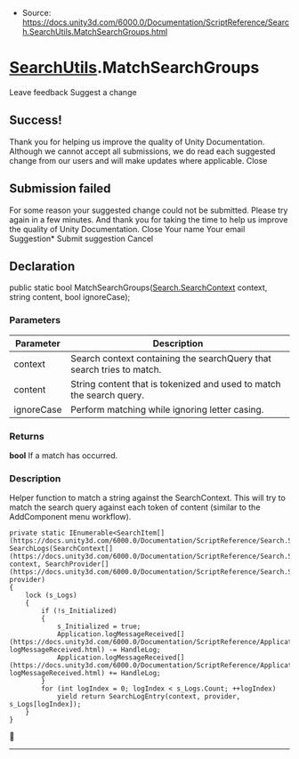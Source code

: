 * Source: https://docs.unity3d.com/6000.0/Documentation/ScriptReference/Search.SearchUtils.MatchSearchGroups.html

#  [SearchUtils](https://docs.unity3d.com/6000.0/Documentation/ScriptReference/Search.SearchUtils.html).MatchSearchGroups
Leave feedback
Suggest a change
## Success!
Thank you for helping us improve the quality of Unity Documentation. Although we cannot accept all submissions, we do read each suggested change from our users and will make updates where applicable.
Close
## Submission failed
For some reason your suggested change could not be submitted. Please <a>try again</a> in a few minutes. And thank you for taking the time to help us improve the quality of Unity Documentation.
Close
Your name Your email Suggestion* Submit suggestion
Cancel
## Declaration
public static bool MatchSearchGroups([Search.SearchContext](https://docs.unity3d.com/6000.0/Documentation/ScriptReference/Search.SearchContext.html) context, string content, bool ignoreCase); 
### Parameters
Parameter | Description  
---|---  
context | Search context containing the searchQuery that search tries to match.  
content | String content that is tokenized and used to match the search query.  
ignoreCase | Perform matching while ignoring letter casing.  
### Returns
**bool** If a match has occurred. 
### Description
Helper function to match a string against the SearchContext. This will try to match the search query against each token of content (similar to the AddComponent menu workflow).
```
private static IEnumerable<SearchItem[](https://docs.unity3d.com/6000.0/Documentation/ScriptReference/Search.SearchItem.html)> SearchLogs(SearchContext[](https://docs.unity3d.com/6000.0/Documentation/ScriptReference/Search.SearchContext.html) context, SearchProvider[](https://docs.unity3d.com/6000.0/Documentation/ScriptReference/Search.SearchProvider.html) provider)
{
    lock (s_Logs)
    {
        if (!s_Initialized)
        {
            s_Initialized = true;
            Application.logMessageReceived[](https://docs.unity3d.com/6000.0/Documentation/ScriptReference/Application-logMessageReceived.html) -= HandleLog;
            Application.logMessageReceived[](https://docs.unity3d.com/6000.0/Documentation/ScriptReference/Application-logMessageReceived.html) += HandleLog;
        }
        for (int logIndex = 0; logIndex < s_Logs.Count; ++logIndex)
            yield return SearchLogEntry(context, provider, s_Logs[logIndex]);
    }
}

```

* * *
